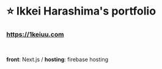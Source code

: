 # ⭐️ Ikkei Harashima's portfolio 

### https://1keiuu.com

<br/>

**front**: Next.js / **hosting**: firebase hosting
